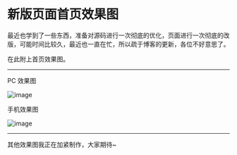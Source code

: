 # 新版页面首页效果图

最近也学到了一些东西，准备对源码进行一次彻底的优化，页面进行一次彻底的改版，可能时间比较久，最近也一直在忙，所以疏于博客的更新，各位不好意思了。

在此附上首页效果图。

---

PC 效果图

![image](https://user-images.githubusercontent.com/45085199/124554942-1c243780-de69-11eb-9267-5460bd92fa5b.png)

手机效果图

![image](https://user-images.githubusercontent.com/45085199/124554961-1fb7be80-de69-11eb-9958-2208c2533e92.png)

---

其他效果图我正在加紧制作，大家期待~
